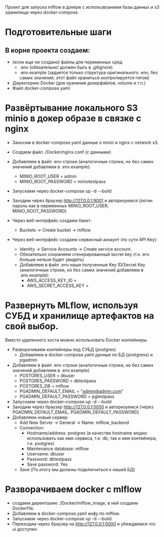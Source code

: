 Проект для запуска mlflow в докере с использвоанием базы данных и s3 хранилища через docker-compose.



# Подготовительные шаги
## В корне проекта создаем:
* (если еще не создано) файлы для переменных сред
  - .env (обязательно! должен быть в .gitignore)
  - .env.example (задается только структура оригинального .env, без самих значений, этот файл храниться контролируется гитом)
* Директорию Docker (для хранения докерфайлов, volume и т.п.)
* Файл docker-compose.yaml

# Развёртывание локального S3 minio в докер образе в связке с nginx
* Заносим в docker-compose.yaml данные о minio и nginx c network s3.
* Создаем файл ./Docker/nginx.conf (с данными)
* Добавляем в файл .env строки (аналогичные строки, но без самих значений добавляем в .env.example):
  - MINIO_ROOT_USER = admin
  - MINIO_ROOT_PASSWORD = miniotestpass
* Запускаем через docker-compose up -d --build
* Заходим через браузер http://127.0.0.1:9001 и авторизуемся (логин пароль как в переменных MINIO_ROOT_USER, MINIO_ROOT_PASSWORD)
* Через веб-интерфейс создаем бакет:
  - Buckets -> Create bucket -> mlflow 
  
* Через веб-интерфейс создаем сервисный аккаунт (по сути API Key):
  - Identity -> Service Accounts -> Create service account.
  - Обязательно сохраняем сгенерированный secret key (т.к. его больше нельзя будет увидеть)
  - Добавляем в файл .env наши полученные Key ID/Secret Key (аналогичные строки, но без самих значений добавляем в
.env.example):
    - AWS_ACCESS_KEY_ID = 
    - AWS_SECRET_ACCESS_KEY = 
# Развернуть MLflow, используя СУБД и хранилище артефактов на свой выбор. 
Вместо удаленного хоста можно использовать Docker контейнеры.

* Разворачиваем контейнеры под СУБД (postgres)
  - Добавляем в docker-compose.yaml данные по БД (postgress) и pgadmin
* Добавляем в файл .env строки (аналогичные строки, но без самих значений добавляем в .env.example)
  - POSTGRES_USER = dbuser
  - POSTGRES_PASSWORD = dbtestpass
  - POSTGRES_DB = mlflow
  - PGADMIN_DEFAULT_EMAIL = "admin@admin.com"
  - PGADMIN_DEFAULT_PASSWORD = pgtestpass
* Запускаем через docker-compose up -d --build
* Заходим через браузер http://127.0.0.1:5050 и авторизуемся (через PGADMIN_DEFAULT_EMAIL, PGADMIN_DEFAULT_PASSWORD)
* Добавляем новый сервер:
  - Add New Server -> General -> Name: mlflow_backend
  - Connection:
    - Hostname/address: postgres (в качестве hostname модно использовать как имя сервиса, т.е. db, так и имя контейнера, т.е. postgres)
    - Maintenance database: mlflow
    - Username: dbuser
    - Password: dbtestpass
    - Save password: Yes
  - Save (По итогу мы должны подключиться к нашей БД)
# Разворачиваем docker с mlflow
 * создаем директорию ./Docker/mlflow_image, в ней создаем Dockerfile.
 * Добавляем в docker-compose.yaml инфу по mlflow.
 * Запускаем через docker-compose up -d --build
 * Переходим через браузер на http://127.0.0.1:5000 и убеждаемся что ui доступен
